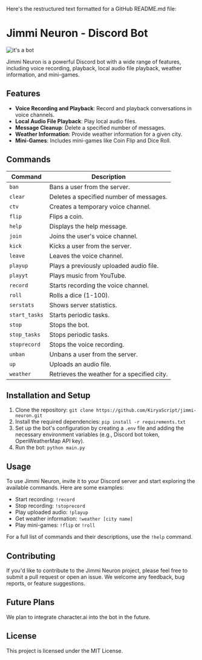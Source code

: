 Here's the restructured text formatted for a GitHub README.md file:

# Jimmi Neuron - Discord Bot

![it's a bot](https://i.postimg.cc/mkXk4pGY/bot.jpg)

Jimmi Neuron is a powerful Discord bot with a wide range of features, including voice recording, playback, local audio file playback, weather information, and mini-games.

## Features

- **Voice Recording and Playback**: Record and playback conversations in voice channels.
- **Local Audio File Playback**: Play local audio files.
- **Message Cleanup**: Delete a specified number of messages.
- **Weather Information**: Provide weather information for a given city.
- **Mini-Games**: Includes mini-games like Coin Flip and Dice Roll.

## Commands

| Command | Description |
|---------|-------------|
| `ban` | Bans a user from the server. |
| `clear` | Deletes a specified number of messages. |
| `ctv` | Creates a temporary voice channel. |
| `flip` | Flips a coin. |
| `help` | Displays the help message. |
| `join` | Joins the user's voice channel. |
| `kick` | Kicks a user from the server. |
| `leave` | Leaves the voice channel. |
| `playup` | Plays a previously uploaded audio file. |
| `playyt` | Plays music from YouTube. |
| `record` | Starts recording the voice channel. |
| `roll` | Rolls a dice (1-100). |
| `serstats` | Shows server statistics. |
| `start_tasks` | Starts periodic tasks. |
| `stop` | Stops the bot. |
| `stop_tasks` | Stops periodic tasks. |
| `stoprecord` | Stops the voice recording. |
| `unban` | Unbans a user from the server. |
| `up` | Uploads an audio file. |
| `weather` | Retrieves the weather for a specified city. |

## Installation and Setup

1. Clone the repository: `git clone https://github.com/KiryaScript/jimmi-neuron.git`
2. Install the required dependencies: `pip install -r requirements.txt`
3. Set up the bot's configuration by creating a `.env` file and adding the necessary environment variables (e.g., Discord bot token, OpenWeatherMap API key).
4. Run the bot: `python main.py`

## Usage

To use Jimmi Neuron, invite it to your Discord server and start exploring the available commands. Here are some examples:

- Start recording: `!record`
- Stop recording: `!stoprecord`
- Play uploaded audio: `!playup`
- Get weather information: `!weather [city name]`
- Play mini-games: `!flip` or `!roll`

For a full list of commands and their descriptions, use the `!help` command.

## Contributing

If you'd like to contribute to the Jimmi Neuron project, please feel free to submit a pull request or open an issue. We welcome any feedback, bug reports, or feature suggestions.

## Future Plans

We plan to integrate character.ai into the bot in the future.

## License

This project is licensed under the MIT License.
